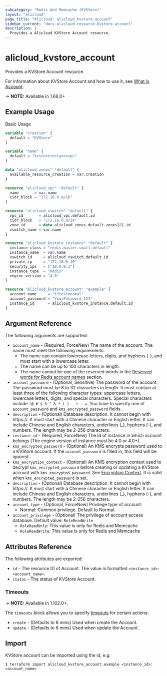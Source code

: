 ```yaml
---
subcategory: "Redis And Memcache (KVStore)"
layout: "alicloud"
page_title: "Alicloud: alicloud_kvstore_account"
sidebar_current: "docs-alicloud-resource-kvstore-account"
description: |-
  Provides a Alicloud KVStore Account resource.
---
```


# alicloud\_kvstore\_account

Provides a KVStore Account resource.

For information about KVStore Account and how to use it, see [What is Account](https://www.alibabacloud.com/help/doc-detail/95973.htm).

-> **NOTE:** Available in 1.66.0+

## Example Usage

Basic Usage

```terraform
variable "creation" {
  default = "KVStore"
}

variable "name" {
  default = "kvstoreinstancevpc"
}

data "alicloud_zones" "default" {
  available_resource_creation = var.creation
}

resource "alicloud_vpc" "default" {
  name       = var.name
  cidr_block = "172.16.0.0/16"
}

resource "alicloud_vswitch" "default" {
  vpc_id       = alicloud_vpc.default.id
  cidr_block   = "172.16.0.0/24"
  zone_id      = data.alicloud_zones.default.zones[0].id
  vswitch_name = var.name
}

resource "alicloud_kvstore_instance" "default" {
  instance_class = "redis.master.small.default"
  instance_name  = var.name
  vswitch_id     = alicloud_vswitch.default.id
  private_ip     = "172.16.0.10"
  security_ips   = ["10.0.0.1"]
  instance_type  = "Redis"
  engine_version = "4.0"
}

resource "alicloud_kvstore_account" "example" {
  account_name     = "tftestnormal"
  account_password = "YourPassword_123"
  instance_id      = alicloud_kvstore_instance.default.id
}
```

## Argument Reference

The following arguments are supported:

* `account_name` - (Required, ForceNew) The name of the account. The name must meet the following requirements:
  * The name can contain lowercase letters, digits, and hyphens (-), and must start with a lowercase letter.
  * The name can be up to 100 characters in length.
  * The name cannot be one of the reserved words in the [Reserved words for Redis account names](https://www.alibabacloud.com/help/zh/doc-detail/92665.htm) section.
* `account_password` - (Optional, Sensitive) The password of the account. The password must be 8 to 32 characters in length. It must contain at least three of the following character types: uppercase letters, lowercase letters, digits, and special characters. Special characters include `!@ # $ % ^ & * ( ) _ + - =`. You have to specify one of `account_password` and `kms_encrypted_password` fields.
* `description` - (Optional) Database description. It cannot begin with https://. It must start with a Chinese character or English letter. It can include Chinese and English characters, underlines (_), hyphens (-), and numbers. The length may be 2-256 characters.
* `instance_id` - (Required, ForceNew) The Id of instance in which account belongs (The engine version of instance must be 4.0 or 4.0+).
* `kms_encrypted_password` - (Optional) An KMS encrypts password used to a KVStore account. If the `account_password` is filled in, this field will be ignored.
* `kms_encryption_context` - (Optional) An KMS encryption context used to decrypt `kms_encrypted_password` before creating or updating a KVStore account with `kms_encrypted_password`. See [Encryption Context](https://www.alibabacloud.com/help/doc-detail/42975.htm). It is valid when `kms_encrypted_password` is set.
* `description` - (Optional) Database description. It cannot begin with https://. It must start with a Chinese character or English letter. It can include Chinese and English characters, underlines (_), hyphens (-), and numbers. The length may be 2-256 characters.
* `account_type` - (Optional, ForceNew) Privilege type of account.
    - Normal: Common privilege.
    Default to Normal.
* `account_privilege` - (Optional) The privilege of account access database. Default value: `RoleReadWrite` 
    - `RoleReadOnly`: This value is only for Redis and Memcache
    - `RoleReadWrite`: This value is only for Redis and Memcache

## Attributes Reference

The following attributes are exported:

* `id` - The resource ID of Account. The value is formatted `<instance_id>:<account_name>`.
* `status` - The status of KVStore Account.

### Timeouts

-> **NOTE:** Available in 1.102.0+.

The `timeouts` block allows you to specify [timeouts](https://www.terraform.io/docs/configuration-0-11/resources.html#timeouts) for certain actions:

* `create` - (Defaults to 6 mins) Used when create the Account.
* `update` - (Defaults to 6 mins) Used when update the Account.

## Import

KVStore account can be imported using the id, e.g.

```shell
$ terraform import alicloud_kvstore_account.example <instance_id>:<account_name>
```
